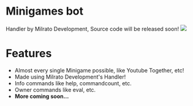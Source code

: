 # Minigames bot
Handler by Milrato Development,  Source code will be released soon!
<img src="https://raw.githubusercontent.com/testbot-github/Minigames-bot/main/minigames-git.png">
# Features 
- Almost every single Minigame possible, like Youtube Together, etc!
- Made using Milrato Development's Handler! 
- Info commands like help, commandcount, etc.
- Owner commands like eval, etc.
- **More coming soon...**
